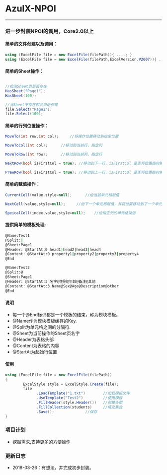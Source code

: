 # AzulX-NPOI

------

### 进一步封装NPOI的调用，Core2.0以上

#### 简单的文件创建以及调用：

```C#
using (ExcelFile file = new ExcelFile(filePath)){ ....; }
using (ExcelFile file = new ExcelFile(filePath,ExcelVersion.V2007)){ ....; }
```

#### 简单的Sheet操作：

```C#

//检测Sheet页是否存在
HasSheet("Page1");
HasSheet(100);

//当Sheet不存在时会自动创建
file.Select("Page1");
file.Select(100);

```

#### 简单的行列位置操作：

```C#
MoveTo(int row,int col);	 //将操作位置移动到指定位置

MoveToCol(int col);		 //移动到当前行，指定列

MoveToRow(int row);		 //移动到当前列，指定行

NextRow(bool isFirstCol = true); //移动到下一行，isFirstCol 是否将位置指向第一列

PrewRow(bool isFirstCol = true); //移动到上一行，isFirstCol 是否将位置指向第一列
```

#### 简单的赋值操作：

```C#
CurrentCell(value,style=null);		//给当前单元格赋值

NextCell(value,style=null);		//给下一个单元格赋值，并将位置移动到下一个单元格

SpeicalCell(index,value,style=null);	//给指定列的单元格赋值
```

#### 提供简单的模板处理:

```Bash
@Name:Test1  
@Split:|  
@Sheet:Page1  
@Header: @StartAt:0 head1|head2|head3|head4  
@Content: @StartAt:0 property1|property2|property3|property4  
@End  

@Name:Test2  
@Split:@  
@Sheet:Page1  
@Header: @StartAt:3 名字@性别@年龄@备注@其他  
@Content: @StartAt:3 Name@Sex@Age@Description@other  
@End
```
#### 说明

- 每一个@End标识都是一个模板的结束，称为模块模板。  
- @Name作为模块模板缓存的Key.  
- @Split为单元格之间的分隔符.  
- @Sheet为当前操作的Sheet页名字  
- @Header为表格头部  
- @Content为表格的内容  
- @StartAt为起始行位置

#### 使用

```C#
using (ExcelFile file = new ExcelFile(filePath))
{
        ExcelStyle style = ExcelStyle.Create(file);
        file
              .LoadTemplate("1.txt") 		//加载模板文件
              .UseTemplate("Test2")  		//使用模板
              .FillHeader(style.Header())	//创建头部
              .FillCollection(students)		//填充集合
              .Save();				//保存
}
```


### 项目计划

   - 挖掘需求,支持更多的方便操作

### 更新日志

   - 2018-03-26：有想法，并完成初步封装。

